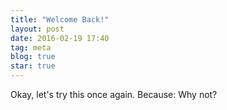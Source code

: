 ```yaml
---
title: "Welcome Back!"
layout: post
date: 2016-02-19 17:40
tag: meta
blog: true
star: true
---
```

Okay, let's try this once again. Because: Why not?
